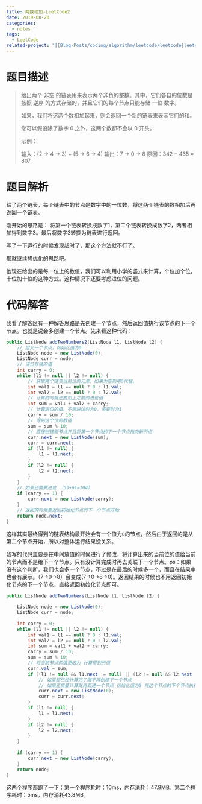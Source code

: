 ```yaml
---
title: 两数相加-LeetCode2
date: 2019-08-20
categories:
  - notes
tags:
  - LeetCode
related-project: "[[Blog-Posts/coding/algorithm/leetcode/leetcode|leetcode]]"
---
```


# 题目描述

>给出两个 非空 的链表用来表示两个非负的整数。其中，它们各自的位数是按照 逆序 的方式存储的，并且它们的每个节点只能存储 一位 数字。
>
>如果，我们将这两个数相加起来，则会返回一个新的链表来表示它们的和。
>
>您可以假设除了数字 0 之外，这两个数都不会以 0 开头。
>
>示例：
>
>输入：(2 -> 4 -> 3) + (5 -> 6 -> 4)
>输出：7 -> 0 -> 8
>原因：342 + 465 = 807

<!--more-->

# 题目解析

给了两个链表，每个链表中的节点是数字中的一位数，将这两个链表的数相加后再返回一个链表。  

刚开始的思路是： 将第一个链表转换成数字1，第二个链表转换成数字2，两者相加得到数字3。最后将数字3转换为链表进行返回。  

写了一下运行的时候发现超时了，那这个方法就不行了。  

那就继续想优化的思路吧。  

他现在给出的是每一位上的数值，我们可以利用小学的竖式来计算，个位加个位，十位加十位的这种方式。这种情况下还要考虑进位的问题。

<!--more-->

# 代码解答

我看了解答区有一种解答思路是先创建一个节点，然后返回值执行该节点的下一个节点。也就是说会多创建一个节点。先来看这种代码：

```java
public ListNode addTwoNumbers2(ListNode l1, ListNode l2) {
   	// 定义一个节点，初始化值为0
    ListNode node = new ListNode(0);
    ListNode curr = node;
    // 进位存储的值
    int carry = 0;
    while (l1 != null || l2 != null) {
        // 获取两个链表当前位的元素，如果为空则用0代替。
        int val1 = l1 == null ? 0 : l1.val;
        int val2 = l2 == null ? 0 : l2.val;
        // 计算的时候还要加上之前的进位值
        int sum = val1 + val2 + carry;
        // 计算进位的值，不需进位时为0，需要时为1
        carry = sum / 10;
        // 得到这个位的数值
        sum = sum % 10;
        // 直接创建新节点并且将第一个节点的下一个节点指向新节点
        curr.next = new ListNode(sum);
        curr = curr.next;
        if (l1 != null) {
            l1 = l1.next;
        }
        if (l2 != null) {
            l2 = l2.next;
        }
    }
    // 如果还需要进位 （53+61=104）
    if (carry == 1) {
        curr.next = new ListNode(carry);
    }
	// 返回的时候要返回初始化节点的下一个节点开始
    return node.next;
}
```

这样其实最终得到的链表结构最开始会有一个值为`0`的节点，然后由于返回的是从第二个节点开始，所以对整体运行结果没关系。   

我写的代码主要是在中间放值的时候进行了修改，将计算出来的当前位的值给当前的节点而不是给下一个节点。只有没计算完成时再去关联下一个节点。ps：如果没有这个判断，我们也会多一个节点，不过是在最后的时候多一个，而且在结果中也会有展示。（7->0->8）会变成(7->0->8->0)。返回结果的时候也不用返回初始化节点的下一个节点，直接返回初始化节点即可。

```java
public ListNode addTwoNumbers(ListNode l1, ListNode l2) {
    
    ListNode node = new ListNode(0);
    ListNode curr = node;
    
    int carry = 0;
    while (l1 != null || l2 != null) { 
        int val1 = l1 == null ? 0 : l1.val;
        int val2 = l2 == null ? 0 : l2.val;
        int sum = val1 + val2 + carry;
        carry = sum / 10;
        sum = sum % 10;
		// 将当前节点的值更改为 计算得到的值
        curr.val = sum;
        if ((l1 != null && l1.next != null) || (l2 != null && l2.next != null)) {
            // 如果都已经计算完了就不再创建下一个节点
            // 如果还需要计算就再新建一个节点 初始化值为0 将这个节点的下个节点执行这个新节点，再将当前操作的节点替换为新建的节点
            curr.next = new ListNode(0);
            curr = curr.next;
        }
        if (l1 != null) {
            l1 = l1.next;
        }
        if (l2 != null) {
            l2 = l2.next;
        }
    }
    
    if (carry == 1) {
        curr.next = new ListNode(carry);
    }
    return node;
}
```

这两个程序都跑了一下：第一个程序耗时：10ms，内存消耗：47.9MB。第二个程序耗时：5ms，内存消耗43.8MB。